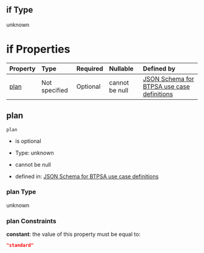 ## if Type

unknown

# if Properties

| Property      | Type          | Required | Nullable       | Defined by                                                                                                                                                                                                                                  |
| :------------ | :------------ | :------- | :------------- | :------------------------------------------------------------------------------------------------------------------------------------------------------------------------------------------------------------------------------------------ |
| [plan](#plan) | Not specified | Optional | cannot be null | [JSON Schema for BTPSA use case definitions](btpsa-usecase-properties-services-items-allof-1-then-allof-78-then-allof-0-if-properties-plan.md "undefined#/properties/services/items/allOf/1/then/allOf/78/then/allOf/0/if/properties/plan") |

## plan



`plan`

*   is optional

*   Type: unknown

*   cannot be null

*   defined in: [JSON Schema for BTPSA use case definitions](btpsa-usecase-properties-services-items-allof-1-then-allof-78-then-allof-0-if-properties-plan.md "undefined#/properties/services/items/allOf/1/then/allOf/78/then/allOf/0/if/properties/plan")

### plan Type

unknown

### plan Constraints

**constant**: the value of this property must be equal to:

```json
"standard"
```
